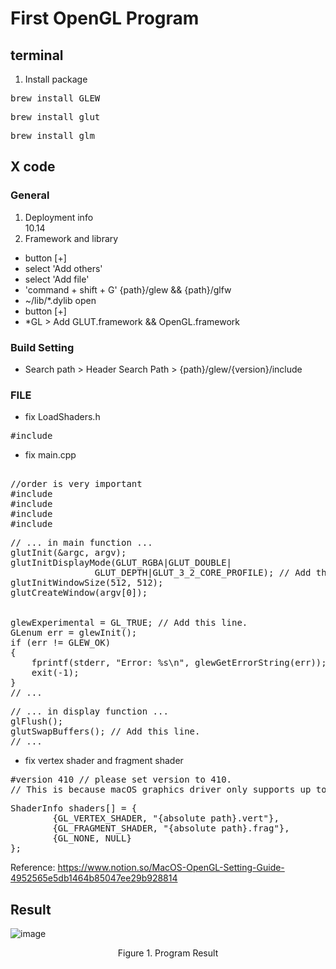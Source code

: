# First OpenGL Program

## terminal
1. Install package
<pre>
brew install GLEW
</pre>
<pre>
brew install glut
</pre>
<pre>
brew install glm
</pre>

## X code
### General
1. Deployment info<br>
  10.14
2. Framework and library<br>
- button [+]
- select 'Add others'
- select 'Add file'
- 'command + shift + G' {path}/glew && {path}/glfw
- ~/lib/*.dylib open
- button [+]
- *GL > Add GLUT.framework && OpenGL.framework

### Build Setting
- Search path > Header Search Path > {path}/glew/{version}/include

### FILE
- fix LoadShaders.h
<pre>
#include <OpenGL/gl.h>
</pre>
- fix main.cpp
<pre> 
//order is very important
#include <GL/glew.h>
#include <GLUT/GLUT.h>
#include <OpenGL/gl.h>
#include <LoadShaders.h>
</pre>
<pre>
// ... in main function ...
glutInit(&argc, argv);
glutInitDisplayMode(GLUT_RGBA|GLUT_DOUBLE|
				GLUT_DEPTH|GLUT_3_2_CORE_PROFILE); // Add this line.
glutInitWindowSize(512, 512);
glutCreateWindow(argv[0]);


glewExperimental = GL_TRUE; // Add this line.
GLenum err = glewInit();
if (err != GLEW_OK)
{
    fprintf(stderr, "Error: %s\n", glewGetErrorString(err));
    exit(-1);
}
// ...
</pre>
<pre>
// ... in display function ...
glFlush();
glutSwapBuffers(); // Add this line.
// ...
</pre>
- fix vertex shader and fragment shader
<pre>
#version 410 // please set version to 410. 
// This is because macOS graphics driver only supports up to 4.1 version.
</pre>
<pre>
ShaderInfo shaders[] = {
        {GL_VERTEX_SHADER, "{absolute path}.vert"},
        {GL_FRAGMENT_SHADER, "{absolute path}.frag"},
        {GL_NONE, NULL}
};
</pre>

Reference: https://www.notion.so/MacOS-OpenGL-Setting-Guide-4952565e5db1464b85047ee29b928814


## Result

![image](https://user-images.githubusercontent.com/28642467/109499871-c87b9900-7ad8-11eb-8978-e1a120e2624a.JPG)
<p align="center">Figure 1. Program Result</p>
